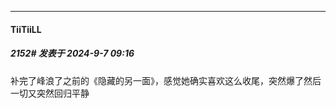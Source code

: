 ﻿
*****

####  TiiTiiLL  
##### 2152#       发表于 2024-9-7 09:16

补完了峰浪了之前的《隐藏的另一面》，感觉她确实喜欢这么收尾，突然爆了然后一切又突然回归平静

